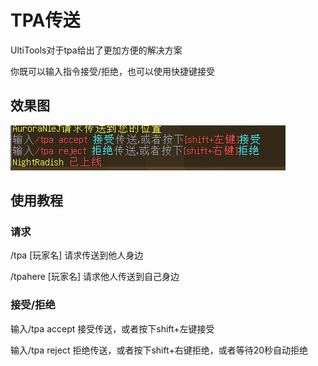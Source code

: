 # TPA传送

UltiTools对于tpa给出了更加方便的解决方案

你既可以输入指令接受/拒绝，也可以使用快捷键接受

## 效果图

![](/assets/tpa接受.png)


## 使用教程

### 请求

/tpa \[玩家名\] 请求传送到他人身边

/tpahere \[玩家名\] 请求他人传送到自己身边

### 接受/拒绝

输入/tpa accept 接受传送，或者按下shift+左键接受

输入/tpa reject 拒绝传送，或者按下shift+右键拒绝，或者等待20秒自动拒绝

